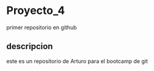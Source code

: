 # Proyecto_4
primer repositorio en github
## descripcion
este es un repositorio de Arturo para el bootcamp de git
